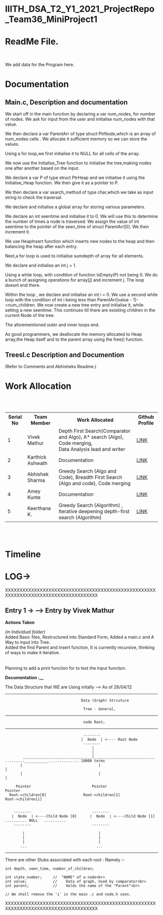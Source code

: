 # IIITH_DSA_T2_Y1_2021_ProjectRepo_Team36_MiniProject1


<h1><b>ReadMe File. </b></h1>


<br>

We add data for the Program here. <br>







<h1>Documentation</h1>

<h2>Main.c, Description and documentation</h2>

We start off in the main function by declaring a var num_nodes, for number of nodes. We ask for input from the user and initialise num_nodes with that value.<br>

We then declare a var ParentArr of type struct PtrNode,which is an array of num_nodes cells . We allocate it sufficient memory so we can store the values.<br>

Using a for loop,we first initialise it to NULL for all cells of the array.<br>

We now use the Initialise_Tree function to initialise the tree,making nodes one after another based on the input.<br>

We declare a var P of type struct PtrHeap and we initialise it using the Initialise_Heap function. We then give it as a pointer to P.<br>

We then declare a var search_method of type char,which we take as input string to check the traversal.<br>

We declare and initialise a global array for storing various parameters.<br>

We declare an int seentime and initialise it to 0. We will use this to determine the number of times a node is traversed. We assign the value of int seentime to the pointer of the seen_time of struct ParentArr[0]. We then increment it.<br>

We use HeapInsert function which inserts new nodes to the heap and then balancing the heap after each entry. <br>

Next,a for loop is used to initialise sumdepth of array for all elements.<br>

We declare and initialise an int j = 1.<br>

Using a while loop, with condition of function IsEmpty(P) not being 0. We do a bunch of assigning operations for array[j] and increment j.
The loop doesnt end there.<br>

Within the loop , we declare and initialise an int i = 0.
We use a second while loop with the condition of int i being less than ParentArr[value - 1]->num_children. We now create a new tree entry and initialise it, while setting a new seentime. This continues till there are exisiting children in the current Node of the tree. <br>

The aforementioned outer and inner loops end.<br>

As good programmers, we deallocate the memory allocated to Heap array,the Heap itself and to the parent array using the free() function.<br>



<h2>Treesl.c Description and Documention</h2>

(Refer to Comments and Abhisheks Readme.)








<h1>Work Allocation</h1>
<br><br>
<table>
  <tr>
    <th>Serial No</th>
    <th>Team Member</th>
    <th>Work Allocated</th>  
    <th>Github Profile</th>
  </tr>
  <tr>
    <td>1</td>
    <td>Vivek Mathur</td>
    <td>Depth First Search(Comparator and Algo), A* search (Algo), Code merging, <br> Data Analysis lead and writer</td>
    <td> <a href="https://github.com/Grimoors">LINK</a></td>
  </tr>
  <tr>
    <td>2</td>
    <td>Karthick Ashwath</td>
    <td>Documentation</td>
    <td> <a href="https://github.com/KarthickAshwath">LINK</a></td>
  </tr>
  <tr>
    <td>3</td>
    <td>Abhishek Sharma</td>
    <td>Greedy Search (Algo and Code), Breadth First Search (Algo and code), Code merging</td>
    <td> <a href="https://github.com/Abhi7410">LINK</a></td>
  </tr>
  <tr>
    <td>4</td>
    <td>Amey Kunte</td>
    <td>Documentation</td>
    <td> <a href="https://github.com/ameykun">LINK</a></td>
    
  </tr>
  <tr>
    <td>5</td>
    <td>Keerthana K.</td>
    <td>Greedy Search (Algorithm) , Iterative deepening depth-first search (Algorithm) </td>
    <td> <a href="https://github.com/keerthana747">LINK</a></td>
  </tr>

</table>
<br><br>

<h1>Timeline</h1>




<h1>LOG-></h1>

XXXXXXXXXXXXXXXXXXXXXXXXXXXXXXXXXXXXXXXXXXXXXXXXXXXXXXXXXXXXXXXXXXXXXXXXXXXXXXXXXXXX

<h2>Entry 1 ->   --> Entry by Vivek Mathur</h2>

<b>Actions Taken</b>

<i>(in Individual folder)</i><br>
Added Basic files, Restructured into Standard Form, Added a main.c and A Way to input into Tree.<br>
Added the find Parent and insert function, It is currently recursive, thinking of ways to make it iterative.<br>
<br>
<br>
Planning to add a print function for to test the Input function.

<b>Documentation :__</b>


The Data Structure that WE are Using initally --> As of 26/04/12<br>
______________________________________________________________________________________________________________________________________

                                       Data (Graph) Strcuture
                                        
                                        Tree - General, 
                                        
______________________________________________________________________________________________________________________________________

                                        node Root;
______________________________________________________________________________________________________________________________________                                        
                                        
                                        
                                        --------
                                       |  Node  | <---- Root Node
                                        --------
                                            |
                                            |
            ________________________________|____________________________    .........___________.............. 10000 terms
           |                                   |                                          |
           |                                   |                                          |
         
         Pointer                            Pointer                                     Pointer
      Root->children[0]                 Root->children[1]                           Root->children[i]
           
           
        --------                            --------  
       |  Node  | <----Child Node [0]      |  Node  | <----Child Node [1]     .......... NULL   .......... 
        --------                            --------
        
            |                                  |
            |                                  |
            |                                  |
           ...                                ...
           
           
______________________________________________________________________________________________________________________________________           
        
   
   There are other Stubs associated with each root : Namely :-<br>

    
    
    int depth, seen_time, number_of_children;
    
    int state_number;     //  "NAME" of a node<br>
    int value;            //    Data of graph, Used by comparator<br>
    int parent;           //    Holds the name of the "Parent"<br>
    
    // We shall remove the 'i' in the main .c and node.h soon.
    
XXXXXXXXXXXXXXXXXXXXXXXXXXXXXXXXXXXXXXXXXXXXXXXXXXXXXXXXXXXXXXXXXXXXXXXXXXXXXXXXXXXX 
        
        
